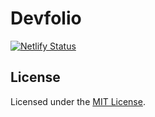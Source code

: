 # Devfolio

[![Netlify Status](https://api.netlify.com/api/v1/badges/02ac623b-c3fd-4a20-b831-6bd58c03d5a9/deploy-status)](https://app.netlify.com/sites/cocky-jepsen-edde71/deploys)

## License

Licensed under the [MIT License](https://github.com/RyanFitzgerald/devfolio/blob/master/LICENSE.md).
